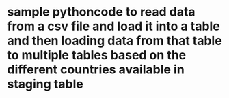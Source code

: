 # sample pythoncode to read data from a csv file and load it into a table and then loading data from that table to multiple tables based on the different countries available in staging table
